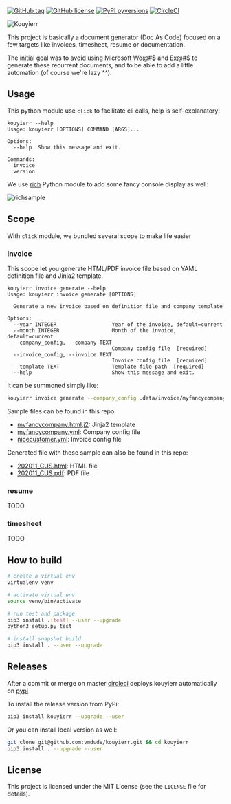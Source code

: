 [![GitHub tag](https://img.shields.io/github/tag/vmdude/kouyierr.svg)](https://github.com/vmdude/kouyierr/tags/)
[![GitHub license](https://img.shields.io/github/license/vmdude/kouyierr.svg)](https://github.com/vmdude/kouyierr/blob/main/LICENSE)
[![PyPI pyversions](https://img.shields.io/pypi/pyversions/kouyierr.svg)](https://pypi.org/project/kouyierr/)
[![CircleCI](https://circleci.com/gh/vmdude/kouyierr.svg?style=shield&circle-token=bb402d38d6d34114914609699878802d86235c9a)](https://circleci.com/gh/vmdude/kouyierr)


![Kouyierr](logo.jpg)

This project is basically a document generator (Doc As Code) focused on a few targets like invoices, timesheet, resume or documentation.

The initial goal was to avoid using Microsoft Wo@#$ and Ex@#$ to generate these recurrent documents, and to be able to add a little automation (of course we're lazy ^^).


## Usage

This python module use `click` to facilitate cli calls, help is self-explanatory:

```
kouyierr --help
Usage: kouyierr [OPTIONS] COMMAND [ARGS]...

Options:
  --help  Show this message and exit.

Commands:
  invoice
  version
```

We use [rich](https://github.com/willmcgugan/rich) Python module to add some fancy console display as well:

![richsample](rich_sample.png)

## Scope

With `click` module, we bundled several scope to make life easier

### invoice

This scope let you generate HTML/PDF invoice file based on YAML definition file and Jinja2 template.

```
kouyierr invoice generate --help
Usage: kouyierr invoice generate [OPTIONS]

  Generate a new invoice based on definition file and company template

Options:
  --year INTEGER                  Year of the invoice, default=current
  --month INTEGER                 Month of the invoice, default=current
  --company_config, --company TEXT
                                  Company config file  [required]
  --invoice_config, --invoice TEXT
                                  Invoice config file  [required]
  --template TEXT                 Template file path  [required]
  --help                          Show this message and exit.
```

It can be summoned simply like:

```bash
kouyierr invoice generate --company_config .data/invoice/myfancycompany.yml --invoice_config .data/invoice/nicecustomer.yml --template .data/invoice/myfancycompany.html.j2
```

Sample files can be found in this repo:
- [myfancycompany.html.j2](.data/invoice/myfancycompany.html.j2): Jinja2 template
- [myfancycompany.yml](.data/invoice/myfancycompany.yml): Company config file
- [nicecustomer.yml](.data/invoice/nicecustomer.yml): Invoice config file

Generated file with these sample can also be found in this repo:
- [202011_CUS.html](.data/invoice/202011_CUS.html): HTML file
- [202011_CUS.pdf](.data/invoice/202011_CUS.pdf): PDF file

### resume

TODO

### timesheet

TODO

## How to build

```bash
# create a virtual env
virtualenv venv

# activate virtual env 
source venv/bin/activate 

# run test and package
pip3 install .[test] --user --upgrade
python3 setup.py test

# install snapshot build
pip3 install . --user --upgrade
```


## Releases

After a commit or merge on master [circleci](https://circleci.com/vmdude/kouyierr) deploys kouyierr automatically on [pypi](https://pypi.org/project/kouyierr/)

To install the release version from PyPi:

```bash
pip3 install kouyierr --upgrade --user
```

Or you can install local version as well:

```bash
git clone git@github.com:vmdude/kouyierr.git && cd kouyierr
pip3 install . --upgrade --user
```


## License

This project is licensed under the MIT License (see the
`LICENSE` file for details).

